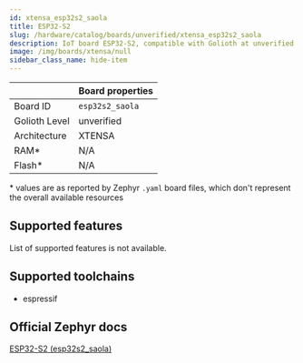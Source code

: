 ```yaml
---
id: xtensa_esp32s2_saola
title: ESP32-S2
slug: /hardware/catalog/boards/unverified/xtensa_esp32s2_saola
description: IoT board ESP32-S2, compatible with Golioth at unverified level.
image: /img/boards/xtensa/null
sidebar_class_name: hide-item
---
```


[//]: # (This is an auto-generated file, do not edit! Changes to it will be lost upon re-generation)



|                | Board properties     |
| -------------  | -------------------- |
| Board ID       | `esp32s2_saola` |
| Golioth Level  | unverified       |
| Architecture   | XTENSA |
| RAM*           | N/A |
| Flash*         | N/A |

\* values are as reported by Zephyr `.yaml` board files, which don't represent the overall available resources



## Supported features

List of supported features is not available.

## Supported toolchains

* espressif

## Official Zephyr docs

[ESP32-S2 (esp32s2_saola)](https://docs.zephyrproject.org/latest/boards/xtensa/esp32s2_saola/doc/index.html)
